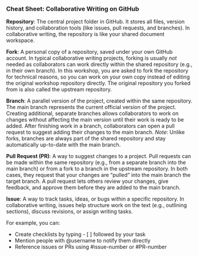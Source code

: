 ### Cheat Sheet: Collaborative Writing on GitHub

**Repository**: The central project folder in GitHub. It stores all files, version history, and collaboration tools (like issues, pull requests, and branches). In collaborative writing, the repository is like your shared document workspace. 

**Fork**: A personal copy of a repository, saved under your own GitHub account. In typical collaborative writing projects, forking is usually *not* needed as collaborators can work directly within the shared repository (e.g., in their own branch). In this workshop, you are asked to fork the repository for technical reasons, so you can work on your own copy instead of editing the original workshop repository directly. The original repository you forked from is also called the upstream repository.

**Branch**: A parallel version of the project, created within the same repository. The main branch represents the current official version of the project. Creating additional, separate branches allows collaborators to work on changes without affecting the main version until their work is ready to be added. After finishing work in a branch, collaborators can open a pull request to suggest adding their changes to the main branch. *Note*: Unlike forks, branches are always part of the shared repository and stay automatically up-to-date with the main branch. 

**Pull Request (PR)**: A way to suggest changes to a project. Pull requests can be made within the same repository (e.g., from a separate branch into the main branch) or from a fork to a branch in the upstream repository. In both cases, they request that your changes are “pulled” into the main branch the target branch. A pull request lets others review your changes, give feedback, and approve them before they are added to the main branch.

**Issue**: A way to track tasks, ideas, or bugs within a specific repository. In collaborative writing, issues help structure work on the text (e.g., outlining sections), discuss revisions, or assign writing tasks.

For example, you can: 
- Create checklists by typing - [ ] followed by your task
- Mention people with @username to notify them directly
- Reference issues or PRs using #issue-number or #PR-number



